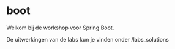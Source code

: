 # boot
Welkom bij de workshop voor Spring Boot.

De uitwerkingen van de labs kun je vinden onder /labs_solutions
